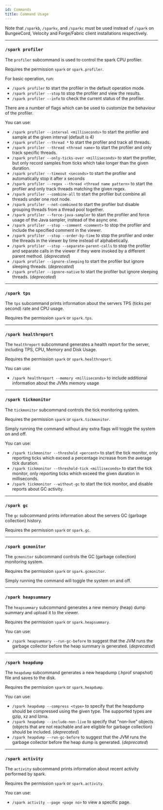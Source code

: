 ```yaml
---
id: Commands
title: Command Usage
---
```


Note that `/sparkb`, `/sparkv`, and `/sparkc` must be used instead of `/spark` on BungeeCord, Velocity and Forge/Fabric client installations respectively. 

___
### `/spark profiler`
The `profiler` subcommand is used to control the spark CPU profiler.

Requires the permission `spark` or `spark.profiler`.

For basic operation, run:
* `/spark profiler` to start the profiler in the default operation mode.
* `/spark profiler --stop` to stop the profiler and view the results.
* `/spark profiler --info` to check the current status of the profiler.

There are a number of flags which can be used to customize the behaviour of the profiler.

You can use:
* `/spark profiler --interval <milliseconds>` to start the profiler and sample at the given interval (default is 4)
* `/spark profiler --thread *` to start the profiler and track all threads.
* `/spark profiler --thread <thread name>` to start the profiler and only track specific threads.
* `/spark profiler --only-ticks-over <milliseconds>` to start the profiler, but only record samples from ticks which take longer than the given duration.
* `/spark profiler --timeout <seconds>` to start the profiler and automatically stop it after x seconds
* `/spark profiler --regex --thread <thread name pattern>` to start the profiler and only track threads matching the given regex.
* `/spark profiler --combine-all` to start the profiler but combine all threads under one root node.
* `/spark profiler --not-combined` to start the profiler but disable grouping threads from a thread pool together.
* `/spark profiler --force-java-sampler` to start the profiler and force usage of the Java sampler, instead of the async one.
* `/spark profiler --stop --comment <comment>` to stop the profiler and include the specified comment in the viewer.
* `/spark profiler --stop --order-by-time` to stop the profiler and order the threads in the viewer by time instead of alphabetically.
* `/spark profiler --stop --separate-parent-calls` to stop the profiler and separate calls in the viewer if they were invoked by a different parent method. (*deprecated*)
* `/spark profiler --ignore-sleeping` to start the profiler but ignore sleeping threads. (*deprecated*)
* `/spark profiler --ignore-native` to start the profiler but ignore sleeping threads. (*deprecated*)

___
### `/spark tps`
The `tps` subcommand prints information about the servers TPS (ticks per second) rate and CPU usage.

Requires the permission `spark` or `spark.tps`.

___
### `/spark healthreport`
The `healthreport` subcommand generates a health report for the server, including TPS, CPU, Memory and Disk Usage.

Requires the permission `spark` or `spark.healthreport`.

You can use:
* `/spark healthreport --memory <milliseconds>` to include additional information about the JVMs memory usage

___
### `/spark tickmonitor`
The `tickmonitor` subcommand controls the tick monitoring system.

Requires the permission `spark` or `spark.tickmonitor`.

Simply running the command without any extra flags will toggle the system on and off.

You can use:
* `/spark tickmonitor --threshold <percent>` to start the tick monitor, only reporting ticks which exceed a percentage increase from the average tick duration.
* `/spark tickmonitor --threshold-tick <milliseconds>` to start the tick monitor, only reporting ticks which exceed the given duration in milliseconds.
* `/spark tickmonitor --without-gc` to start the tick monitor, and disable reports about GC activity.

___
### `/spark gc`
The `gc` subcommand prints information about the servers GC (garbage collection) history.

Requires the permission `spark` or `spark.gc`.

___
### `/spark gcmonitor`
The `gcmonitor` subcommand controls the GC (garbage collection) monitoring system.

Requires the permission `spark` or `spark.gcmonitor`.

Simply running the command will toggle the system on and off.

___
### `/spark heapsummary`
The `heapsummary` subcommand generates a new memory (heap) dump summary and upload it to the viewer.

Requires the permission `spark` or `spark.heapsummary`.

You can use:
* `/spark heapsummary --run-gc-before` to suggest that the JVM runs the garbage collector before the heap summary is generated. (*deprecated*)

___
### `/spark heapdump`
The `heapdump` subcommand generates a new heapdump (.hprof snapshot) file and saves to the disk.

Requires the permission `spark` or `spark.heapdump`.

You can use:
* `/spark heapdump --compress <type>` to specify that the heapdump should be compressed using the given type. The supported types are gzip, xz and lzma.
* `/spark heapdump --include-non-live` to specify that "non-live" objects (objects that are not reachable and are eligible for garbage collection) should be included. (*deprecated*)
* `/spark heapdump --run-gc-before` to suggest that the JVM runs the garbage collector before the heap dump is generated. (*deprecated*)

___
### `/spark activity`
The `activity` subcommand prints information about recent activity performed by spark.

Requires the permission `spark` or `spark.activity`.

You can use:
* `/spark activity --page <page no>` to view a specific page.